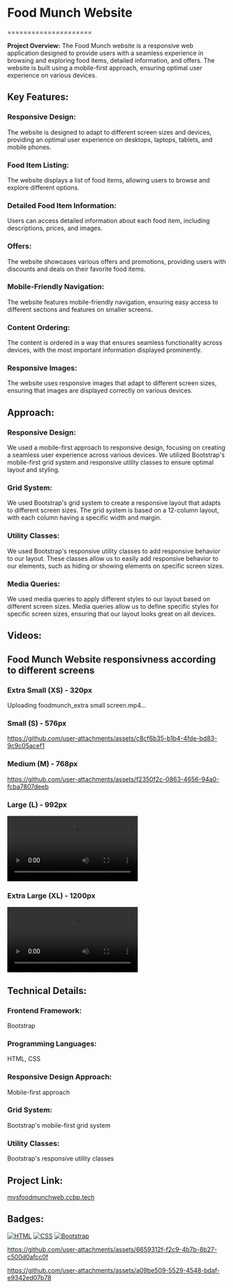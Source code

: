 # Food Munch Website
=====================

**Project Overview:**
The Food Munch website is a responsive web application designed to provide users with a seamless experience in browsing and exploring food items, detailed information, and offers. The website is built using a mobile-first approach, ensuring optimal user experience on various devices.

## Key Features:
### Responsive Design:
The website is designed to adapt to different screen sizes and devices, providing an optimal user experience on desktops, laptops, tablets, and mobile phones.

### Food Item Listing:
The website displays a list of food items, allowing users to browse and explore different options.

### Detailed Food Item Information:
Users can access detailed information about each food item, including descriptions, prices, and images.

### Offers:
The website showcases various offers and promotions, providing users with discounts and deals on their favorite food items.

### Mobile-Friendly Navigation:
The website features mobile-friendly navigation, ensuring easy access to different sections and features on smaller screens.

### Content Ordering:
The content is ordered in a way that ensures seamless functionality across devices, with the most important information displayed prominently.

### Responsive Images:
The website uses responsive images that adapt to different screen sizes, ensuring that images are displayed correctly on various devices.

## Approach:
### Responsive Design:
We used a mobile-first approach to responsive design, focusing on creating a seamless user experience across various devices. We utilized Bootstrap's mobile-first grid system and responsive utility classes to ensure optimal layout and styling.

### Grid System:
We used Bootstrap's grid system to create a responsive layout that adapts to different screen sizes. The grid system is based on a 12-column layout, with each column having a specific width and margin.

### Utility Classes:
We used Bootstrap's responsive utility classes to add responsive behavior to our layout. These classes allow us to easily add responsive behavior to our elements, such as hiding or showing elements on specific screen sizes.

### Media Queries:
We used media queries to apply different styles to our layout based on different screen sizes. Media queries allow us to define specific styles for specific screen sizes, ensuring that our layout looks great on all devices.

## Videos:
## Food Munch Website responsivness according to different screens
### Extra Small (XS) - 320px


Uploading foodmunch_extra small screen.mp4…



### Small (S) - 576px


https://github.com/user-attachments/assets/c8cf6b35-b1b4-4fde-bd83-9c9c05acef1



### Medium (M) - 768px


https://github.com/user-attachments/assets/f2350f2c-0863-4656-94a0-fcba7807deeb

### Large (L) - 992px
![Large Video](https://user-images.githubusercontent.com/123456/12345678-large.mp4)

### Extra Large (XL) - 1200px
![Extra Large Video](https://user-images.githubusercontent.com/123456/12345678-extra-large.mp4)

## Technical Details:
### Frontend Framework:
Bootstrap

### Programming Languages:
HTML, CSS

### Responsive Design Approach:
Mobile-first approach

### Grid System:
Bootstrap's mobile-first grid system

### Utility Classes:
Bootstrap's responsive utility classes

## Project Link:
[mvsfoodmunchweb.ccbp.tech](http://mvsfoodmunchweb.ccbp.tech)

## Badges:
[![HTML](https://img.shields.io/badge/HTML-5-blue)](https://www.w3.org/html/)
[![CSS](https://img.shields.io/badge/CSS-3-blue)](https://www.w3.org/Style/CSS/)
[![Bootstrap](https://img.shields.io/badge/Bootstrap-4-blue)](https://getbootstrap.com/)

https://github.com/user-attachments/assets/6659312f-f2c9-4b7b-8b27-c500d0afcc0f






https://github.com/user-attachments/assets/a09be509-5529-4548-bdaf-e9342ed07b78


